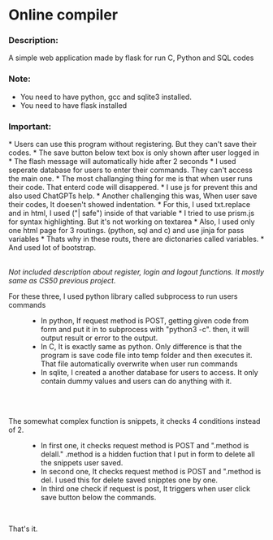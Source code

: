 <h1> Online compiler </h1>


<h3> Description: </h3>
<p>A simple web application made by flask for run C, Python and SQL codes</p>

<h3>Note:</h3>
<ul>
   <li>You need to have python, gcc and sqlite3 installed.</li>
   <li>You need to have flask installed</li>
</ul>

<h3>Important: </h3>
* Users can use this program without registering. But they can't save their codes.
* The save button below text box is only shown after user logged in
* The flash message will automatically hide after 2 seconds
* I used seperate database for users to enter their commands. They can't access the main one.
* The most challanging thing for me is that when user runs their code. That enterd code will disappered.
* I use js for prevent this and also used ChatGPTs help.
* Another challenging this was, When user save their codes, It doesen't showed indentation.
* For this, I used txt.replace and in html, I used ("| safe") inside of that variable
* I tried to use prism.js for syntax highlighting. But it's not working on textarea
* Also, I used only one html page for 3 routings. (python, sql and c) and use jinja for pass variables
* Thats why in these routs, there are dictonaries called variables.
* And used lot of bootstrap.
<br><br>

<i> Not included description about register, login and logout functions. It mostly same as CS50 previous project. </i>
<br>

<dl>
   <dt>For these three, I used python library called subprocess to run users commands</dt>
   <dd>
      <ul>
         <li> In python, If request method is POST, getting given code from form and put it in to subprocess with "python3 -c". then, it will output result or error to the output.</li>
         <li> In C, It is exactly same as python. Only difference is that the program is save code file into temp folder and then executes it. That file automatically overwrite when user run commands</li>
         <li>In sqlite, I created a another database for users to access. It only contain dummy values and users can do anything with it.</li>
      </ul>
   </dd>
</dl>
<br><br>
<dl>
   <dt>The somewhat complex function is snippets, it checks 4 conditions instead of 2. </dt>
   <dd>
      <ul>
         <li>In first one, it checks request method is POST and ".method is delall." .method is a hidden fuction that I put in form to delete all the snippets user saved.</li>
         <li>In second one, It checks request method is POST and ".method is del. I used this for delete saved snipptes one by one.</li>
         <li>In third one check if request is post, It triggers when user click save button below the commands.</li>
      </ul>
   
   </dd>
</dl>
<br>

That's it.
